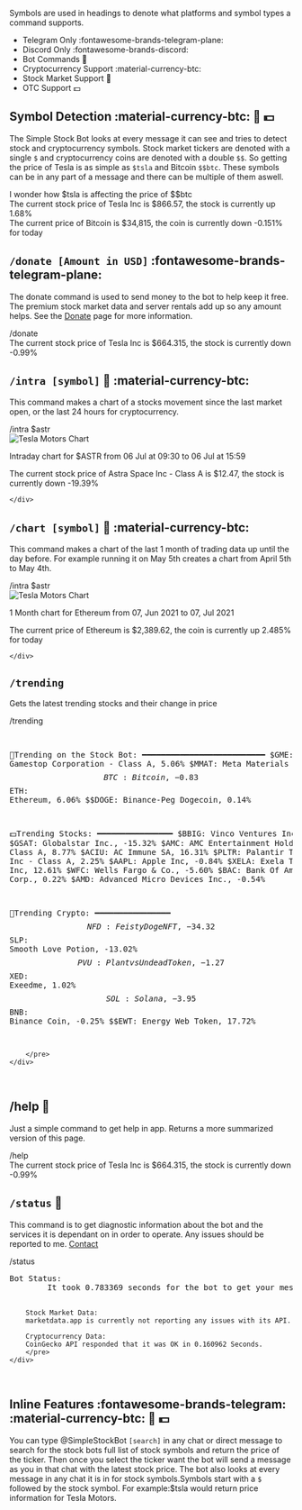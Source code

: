 Symbols are used in headings to denote what platforms and symbol types a command supports.

- Telegram Only :fontawesome-brands-telegram-plane:
- Discord Only :fontawesome-brands-discord:
- Bot Commands :robot:
- Cryptocurrency Support :material-currency-btc:
- Stock Market Support :bank:
- OTC Support :dollar:

## Symbol Detection :material-currency-btc: :bank: :dollar:

The Simple Stock Bot looks at every message it can see and tries to detect stock and cryptocurrency symbols. Stock market tickers are denoted with a single `$` and cryptocurrency coins are denoted with a double `$$`. So getting the price of Tesla is as simple as `$tsla` and Bitcoin `$$btc`. These symbols can be in any part of a message and there can be multiple of them aswell.

<div class="phone">
    <div class="messages-wrapper">
        <div class="message to">
            I wonder how $tsla is affecting the price of $$btc
        </div>
        <div class="message from">
        The current stock price of Tesla Inc is $866.57, the stock is currently up 1.68%
        </div>
        <div class="message from">
        The current price of Bitcoin is $34,815, the coin is currently down -0.151% for today
        </div>
    </div>
</div>

## `/donate [Amount in USD]` :fontawesome-brands-telegram-plane: 

The donate command is used to send money to the bot to help keep it free. The premium stock market data and server rentals add up so any amount helps. See the [Donate](donate.md) page for more information.

<div class="phone">
    <div class="messages-wrapper">
        <div class="message to">
            /donate
        </div>
        <div class="message from">
            The current stock price of Tesla Inc is $664.315, the stock is
            currently down -0.99%
        </div>
    </div>
</div>

## `/intra [symbol]` :bank: :material-currency-btc:

This command makes a chart of a stocks movement since the last market open, or the last 24 hours for cryptocurrency.

<div class="phone">
    <div class="messages-wrapper">
        <div class="message to">
            /intra $astr
        </div>
        <div class="message from">
          <img src="/img/TgIntraChat.jpg" alt="Tesla Motors Chart" />
          <p>Intraday chart for $ASTR from 06 Jul at 09:30 to 06 Jul at 15:59</p>
          <p>The current stock price of Astra Space Inc - Class A is $12.47, the stock is currently down -19.39%</p>
        </div>

    </div>

</div>

## `/chart [symbol]` :bank: :material-currency-btc:

This command makes a chart of the last 1 month of trading data up until the day before. For example running it on May 5th creates a chart from April 5th to May 4th.

<div class="phone">
    <div class="messages-wrapper">
        <div class="message to">
            /intra $astr
        </div>
        <div class="message from">
          <img src="/img/TgChartChat.jpg" alt="Tesla Motors Chart" />
          <p>1 Month chart for Ethereum from 07, Jun 2021 to 07, Jul 2021</p>
          <p>The current price of Ethereum is $2,389.62, the coin is currently up 2.485% for today</p>
        </div>

    </div>

</div>

## `/trending` 

Gets the latest trending stocks and their change in price

<div class="phone">
    <div class="messages-wrapper">
        <div class="message to">
            /trending
        </div>
        <pre class="message from">

🦍Trending on the Stock Bot:
━━━━━━━━━━━━━━━━━━━━━━━━━━
$GME: Gamestop Corporation - Class A, 5.06%
$MMAT: Meta Materials Inc, 4.77%
$$BTC: Bitcoin, -0.83%
$$ETH: Ethereum, 6.06%
$$DOGE: Binance-Peg Dogecoin, 0.14%


💵Trending Stocks:
━━━━━━━━━━━━━━━━
$BBIG: Vinco Ventures Inc, 15.44%
$GSAT: Globalstar Inc., -15.32%
$AMC: AMC Entertainment Holdings Inc - Class A, 8.77%
$ACIU: AC Immune SA, 16.31%
$PLTR: Palantir Technologies Inc - Class A, 2.25%
$AAPL: Apple Inc, -0.84%
$XELA: Exela Technologies Inc, 12.61%
$WFC: Wells Fargo & Co., -5.60%
$BAC: Bank Of America Corp., 0.22%
$AMD: Advanced Micro Devices Inc., -0.54%


🦎Trending Crypto:
━━━━━━━━━━━━━━━━
$$NFD: Feisty Doge NFT, -34.32%
$$SLP: Smooth Love Potion, -13.02%
$$PVU: Plant vs Undead Token, -1.27%
$$XED: Exeedme, 1.02%
$$SOL: Solana, -3.95%
$$BNB: Binance Coin, -0.25%
$$EWT: Energy Web Token, 17.72%

        </pre>
    </div>

</div>

## /help :robot:

Just a simple command to get help in app. Returns a more summarized version of this page.

<div class="phone">
    <div class="messages-wrapper">
        <div class="message to">
            /help
        </div>
        <div class="message from">
            The current stock price of Tesla Inc is $664.315, the stock is
            currently down -0.99%
        </div>
    </div>
</div>

## `/status` :robot:

This command is to get diagnostic information about the bot and the services it is dependant on in order to operate. Any issues should be reported to me. [Contact](contact.md)

<div class="phone">
    <div class="messages-wrapper">
        <div class="message to">
            /status
        </div>
        <pre class="message from">
Bot Status:
        It took 0.783369 seconds for the bot to get your message.

        Stock Market Data:
        marketdata.app is currently not reporting any issues with its API.

        Cryptocurrency Data:
        CoinGecko API responded that it was OK in 0.160962 Seconds.
        </pre>
    </div>

</div>

## Inline Features :fontawesome-brands-telegram: :material-currency-btc: :bank: :dollar:

You can type @SimpleStockBot `[search]` in any chat or direct message to search for the stock bots
full list of stock symbols and return the price of the ticker. Then once you select the ticker
want the bot will send a message as you in that chat with the latest stock price.
The bot also looks at every message in any chat it is in for stock symbols.Symbols start with a
`$` followed by the stock symbol. For example:$tsla would return price information for Tesla Motors.
